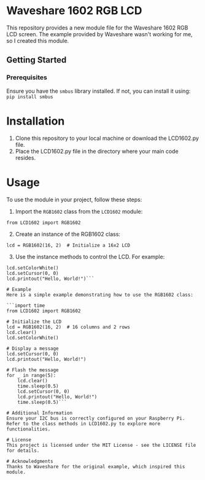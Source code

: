 # Waveshare 1602 RGB LCD

This repository provides a new module file for the Waveshare 1602 RGB LCD screen. The example provided by Waveshare wasn't working for me, so I created this module.

## Getting Started

### Prerequisites

Ensure you have the `smbus` library installed. If not, you can install it using:
`pip install smbus`

# Installation
1. Clone this repository to your local machine or download the LCD1602.py file.
2. Place the LCD1602.py file in the directory where your main code resides.

# Usage
To use the module in your project, follow these steps:

1. Import the `RGB1602` class from the `LCD1602` module:

`from LCD1602 import RGB1602`

2. Create an instance of the RGB1602 class:

```lcd = RGB1602(16, 2)  # Initialize a 16x2 LCD```

3. Use the instance methods to control the LCD. For example:

```lcd.clear()
lcd.setColorWhite()
lcd.setCursor(0, 0)
lcd.printout("Hello, World!")```
  
# Example
Here is a simple example demonstrating how to use the RGB1602 class:

```import time
from LCD1602 import RGB1602
  
# Initialize the LCD
lcd = RGB1602(16, 2)  # 16 columns and 2 rows
lcd.clear()
lcd.setColorWhite()
  
# Display a message
lcd.setCursor(0, 0)
lcd.printout("Hello, World!")
  
# Flash the message
for _ in range(5):
    lcd.clear()
    time.sleep(0.5)
    lcd.setCursor(0, 0)
    lcd.printout("Hello, World!")
    time.sleep(0.5)```
      
# Additional Information
Ensure your I2C bus is correctly configured on your Raspberry Pi.
Refer to the class methods in LCD1602.py to explore more functionalities.

# License
This project is licensed under the MIT License - see the LICENSE file for details.

# Acknowledgments
Thanks to Waveshare for the original example, which inspired this module.
